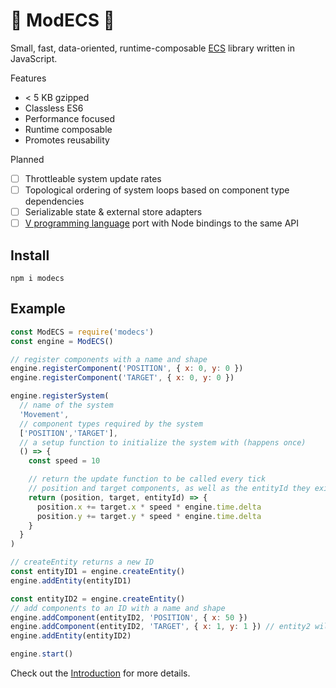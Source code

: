 # 🌌 ModECS 🌌 
Small, fast, data-oriented, runtime-composable [ECS](https://en.wikipedia.org/wiki/Entity_component_system) library written in JavaScript.

Features

  - < 5 KB gzipped
  - Classless ES6
  - Performance focused
  - Runtime composable
  - Promotes reusability

Planned

  - [ ] Throttleable system update rates
  - [ ] Topological ordering of system loops based on component type dependencies
  - [ ] Serializable state & external store adapters
  - [ ] [V programming language](https://vlang.io/) port with Node bindings to the same API

## Install
```
npm i modecs
```

## Example

```javascript
const ModECS = require('modecs')
const engine = ModECS()

// register components with a name and shape
engine.registerComponent('POSITION', { x: 0, y: 0 })
engine.registerComponent('TARGET', { x: 0, y: 0 })

engine.registerSystem(
  // name of the system
  'Movement',
  // component types required by the system
  ['POSITION','TARGET'],
  // a setup function to initialize the system with (happens once)
  () => {
    const speed = 10

    // return the update function to be called every tick
    // position and target components, as well as the entityId they exist on are injected
    return (position, target, entityId) => {
      position.x += target.x * speed * engine.time.delta
      position.y += target.y * speed * engine.time.delta
    }
  }
)

// createEntity returns a new ID
const entityID1 = engine.createEntity()
engine.addEntity(entityID1)

const entityID2 = engine.createEntity()
// add components to an ID with a name and shape
engine.addComponent(entityID2, 'POSITION', { x: 50 })
engine.addComponent(entityID2, 'TARGET', { x: 1, y: 1 }) // entity2 will move southeast
engine.addEntity(entityID2)

engine.start()
```

Check out the [Introduction](docs/introduction.md) for more details.
